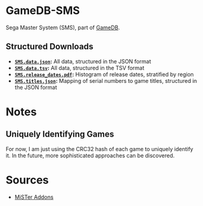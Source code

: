 # GameDB-SMS
Sega Master System (SMS), part of [GameDB](https://github.com/niemasd/GameDB).

## Structured Downloads
* **[`SMS.data.json`](https://github.com/niemasd/GameDB-SMS/releases/latest/download/SMS.data.json):** All data, structured in the JSON format
* **[`SMS.data.tsv`](https://github.com/niemasd/GameDB-SMS/releases/latest/download/SMS.data.tsv):** All data, structured in the TSV format
* **[`SMS.release_dates.pdf`](https://github.com/niemasd/GameDB-SMS/releases/latest/download/SMS.release_dates.pdf):** Histogram of release dates, stratified by region
* **[`SMS.titles.json`](https://github.com/niemasd/GameDB-SMS/releases/latest/download/SMS.titles.json):** Mapping of serial numbers to game titles, structured in the JSON format

# Notes

## Uniquely Identifying Games

For now, I am just using the CRC32 hash of each game to uniquely identify it. In the future, more sophisticated approaches can be discovered.

# Sources

* [MiSTer Addons](https://misteraddons.com/)
